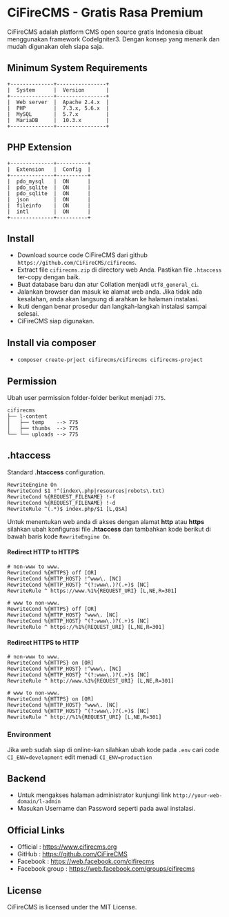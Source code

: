 # CiFireCMS - Gratis Rasa Premium
CiFireCMS adalah platform CMS open source gratis Indonesia dibuat menggunakan framework CodeIgniter3. Dengan konsep yang menarik dan mudah digunakan oleh siapa saja.


## Minimum System Requirements
```
+--------------+----------------+
|  System      |  Version       |
+--------------+----------------+
|  Web server  |  Apache 2.4.x  |
|  PHP         |  7.3.x, 5.6.x  |
|  MySQL       |  5.7.x         |
|  MariaDB     |  10.3.x        |
+--------------+----------------+
```


## PHP Extension
```
+--------------+----------+
|  Extension   |  Config  |
+--------------+----------+
|  pdo_mysql   |  ON      |
|  pdo_sqlite  |  ON      |
|  pdo_sqlite  |  ON      |
|  json        |  ON      |
|  fileinfo    |  ON      |
|  intl        |  ON      |
+--------------+----------+
```


## Install
- Download source code CiFireCMS dari github ``https://github.com/CiFireCMS/cifirecms``.
- Extract file ``cifirecms.zip`` di directory web Anda. Pastikan file ``.htaccess`` ter-copy dengan baik.
- Buat database baru dan atur Collation menjadi ``utf8_general_ci``.
- Jalankan browser dan masuk ke alamat web anda. Jika tidak ada kesalahan, anda akan langsung di arahkan ke halaman instalasi.
- Ikuti dengan benar prosedur dan langkah-langkah instalasi sampai selesai.
- CiFireCMS siap digunakan.

## Install via composer
- ``composer create-prject cifirecms/cifirecms cifirecms-project``



## Permission
Ubah user permission folder-folder berikut menjadi ``775``.
```
cifirecms
├── l-content
│   ├── temp    --> 775
│   ├── thumbs  --> 775
└── └── uploads --> 775
```

## .htaccess
Standard **.htaccess** configuration.
```
RewriteEngine On
RewriteCond $1 !^(index\.php|resources|robots\.txt)
RewriteCond %{REQUEST_FILENAME} !-f
RewriteCond %{REQUEST_FILENAME} !-d
RewriteRule ^(.*)$ index.php/$1 [L,QSA]
```

Untuk menentukan web anda di akses dengan alamat **http** atau **https** silahkan ubah konfigurasi file **.htaccess** dan tambahkan kode berikut di bawah baris kode ``RewriteEngine On``.


#### Redirect HTTP to HTTPS

```
# non-www to www.
RewriteCond %{HTTPS} off [OR]
RewriteCond %{HTTP_HOST} !^www\. [NC]
RewriteCond %{HTTP_HOST} ^(?:www\.)?(.+)$ [NC]
RewriteRule ^ https://www.%1%{REQUEST_URI} [L,NE,R=301]

# www to non-www.
RewriteCond %{HTTPS} off [OR]
RewriteCond %{HTTP_HOST} ^www\. [NC]
RewriteCond %{HTTP_HOST} ^(?:www\.)?(.+)$ [NC]
RewriteRule ^ https://%1%{REQUEST_URI} [L,NE,R=301]
```

#### Redirect HTTPS to HTTP
```
# non-www to www.
RewriteCond %{HTTPS} on [OR]
RewriteCond %{HTTP_HOST} !^www\. [NC]
RewriteCond %{HTTP_HOST} ^(?:www\.)?(.+)$ [NC]
RewriteRule ^ http://www.%1%{REQUEST_URI} [L,NE,R=301]

# www to non-www.
RewriteCond %{HTTPS} on [OR]
RewriteCond %{HTTP_HOST} ^www\. [NC]
RewriteCond %{HTTP_HOST} ^(?:www\.)?(.+)$ [NC]
RewriteRule ^ http://%1%{REQUEST_URI} [L,NE,R=301]
```

### Environment
Jika web sudah siap di online-kan silahkan ubah kode pada ``.env`` cari code ``CI_ENV=development`` edit menadi ``CI_ENV=production``

## Backend

* Untuk mengakses halaman administrator kunjungi link ``http://your-web-domain/l-admin``
* Masukan Username dan Password seperti pada awal instalasi.


## Official Links
* Official       : https://www.cifirecms.org
* GitHub         : https://github.com/CiFireCMS
* Facebook       : https://web.facebook.com/cifirecms
* Facebook group : https://web.facebook.com/groups/cifirecms


## License
CiFireCMS is licensed under the MIT License.